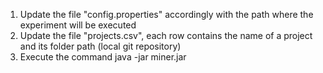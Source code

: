 1. Update the file "config.properties" accordingly with the path where the experiment will be executed
2. Update the file "projects.csv", each row contains the name of a project and its folder path (local git repository)
3. Execute the command java -jar miner.jar